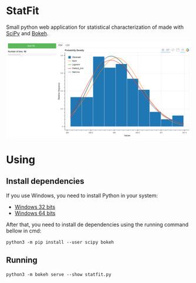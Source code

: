 # StatFit

Small python web application for statistical characterization of made with [SciPy](https://docs.scipy.org/doc/scipy/reference/tutorial/stats.html) and [Bokeh](https://bokeh.pydata.org/en/latest/).

![](screenshoot.png)

# Using

## Install dependencies

If you use Windows, you need to install Python in your system:
 - [Windows 32 bits](https://www.python.org/ftp/python/3.7.3/python-3.7.3.exe)
 - [Windows 64 bits](https://www.python.org/ftp/python/3.7.3/python-3.7.3-amd64.exe)

After that, you need to install de dependencies using the running command bellow in cmd:

```
python3 -m pip install --user scipy bokeh
```

## Running

```
python3 -m bokeh serve --show statfit.py
```
